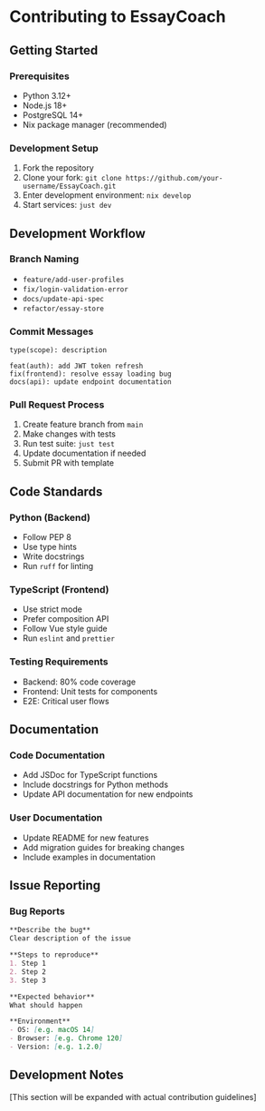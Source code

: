 # Contributing to EssayCoach

## Getting Started

### Prerequisites
- Python 3.12+
- Node.js 18+
- PostgreSQL 14+
- Nix package manager (recommended)

### Development Setup
1. Fork the repository
2. Clone your fork: `git clone https://github.com/your-username/EssayCoach.git`
3. Enter development environment: `nix develop`
4. Start services: `just dev`

## Development Workflow

### Branch Naming
- `feature/add-user-profiles`
- `fix/login-validation-error`
- `docs/update-api-spec`
- `refactor/essay-store`

### Commit Messages
```
type(scope): description

feat(auth): add JWT token refresh
fix(frontend): resolve essay loading bug
docs(api): update endpoint documentation
```

### Pull Request Process
1. Create feature branch from `main`
2. Make changes with tests
3. Run test suite: `just test`
4. Update documentation if needed
5. Submit PR with template

## Code Standards

### Python (Backend)
- Follow PEP 8
- Use type hints
- Write docstrings
- Run `ruff` for linting

### TypeScript (Frontend)
- Use strict mode
- Prefer composition API
- Follow Vue style guide
- Run `eslint` and `prettier`

### Testing Requirements
- Backend: 80% code coverage
- Frontend: Unit tests for components
- E2E: Critical user flows

## Documentation

### Code Documentation
- Add JSDoc for TypeScript functions
- Include docstrings for Python methods
- Update API documentation for new endpoints

### User Documentation
- Update README for new features
- Add migration guides for breaking changes
- Include examples in documentation

## Issue Reporting

### Bug Reports
```markdown
**Describe the bug**
Clear description of the issue

**Steps to reproduce**
1. Step 1
2. Step 2
3. Step 3

**Expected behavior**
What should happen

**Environment**
- OS: [e.g. macOS 14]
- Browser: [e.g. Chrome 120]
- Version: [e.g. 1.2.0]
```

## Development Notes

[This section will be expanded with actual contribution guidelines]